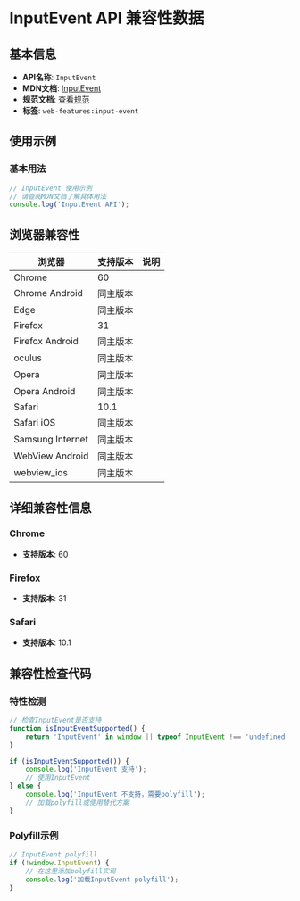 # InputEvent API 兼容性数据

## 基本信息

- **API名称**: `InputEvent`
- **MDN文档**: [InputEvent](https://developer.mozilla.org/docs/Web/API/InputEvent)
- **规范文档**: [查看规范](https://w3c.github.io/input-events/#interface-InputEvent,https://w3c.github.io/uievents/#interface-inputevent)
- **标签**: `web-features:input-event`

## 使用示例

### 基本用法

```javascript
// InputEvent 使用示例
// 请查阅MDN文档了解具体用法
console.log('InputEvent API');
```

## 浏览器兼容性

| 浏览器 | 支持版本 | 说明 |
|--------|----------|------|
| Chrome | 60 |  |
| Chrome Android | 同主版本 |  |
| Edge | 同主版本 |  |
| Firefox | 31 |  |
| Firefox Android | 同主版本 |  |
| oculus | 同主版本 |  |
| Opera | 同主版本 |  |
| Opera Android | 同主版本 |  |
| Safari | 10.1 |  |
| Safari iOS | 同主版本 |  |
| Samsung Internet | 同主版本 |  |
| WebView Android | 同主版本 |  |
| webview_ios | 同主版本 |  |

## 详细兼容性信息

### Chrome

- **支持版本**: 60

### Firefox

- **支持版本**: 31

### Safari

- **支持版本**: 10.1

## 兼容性检查代码

### 特性检测

```javascript
// 检查InputEvent是否支持
function isInputEventSupported() {
    return 'InputEvent' in window || typeof InputEvent !== 'undefined';
}

if (isInputEventSupported()) {
    console.log('InputEvent 支持');
    // 使用InputEvent
} else {
    console.log('InputEvent 不支持，需要polyfill');
    // 加载polyfill或使用替代方案
}
```

### Polyfill示例

```javascript
// InputEvent polyfill
if (!window.InputEvent) {
    // 在这里添加polyfill实现
    console.log('加载InputEvent polyfill');
}
```

